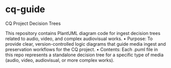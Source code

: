 # cq-guide

CQ Project Decision Trees

This repository contains PlantUML diagram code for ingest decision trees related to audio, video, and complex audiovisual works.
	•	Purpose: To provide clear, version-controlled logic diagrams that guide media ingest and preservation workflows for the CQ project.
	•	Contents: Each .puml file in this repo represents a standalone decision tree for a specific type of media (audio, video, audiovisual, or more complex works).
